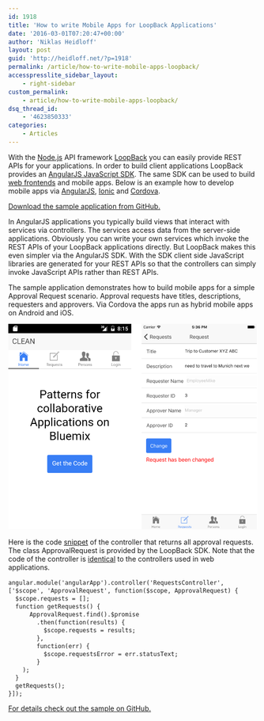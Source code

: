 ```yaml
---
id: 1918
title: 'How to write Mobile Apps for LoopBack Applications'
date: '2016-03-01T07:20:47+00:00'
author: 'Niklas Heidloff'
layout: post
guid: 'http://heidloff.net/?p=1918'
permalink: /article/how-to-write-mobile-apps-loopback/
accesspresslite_sidebar_layout:
    - right-sidebar
custom_permalink:
    - article/how-to-write-mobile-apps-loopback/
dsq_thread_id:
    - '4623850333'
categories:
    - Articles
---
```


With the [Node.js](https://nodejs.org/en/) API framework [LoopBack](http://loopback.io/) you can easily provide REST APIs for your applications. In order to build client applications LoopBack provides an [AngularJS JavaScript SDK](https://docs.strongloop.com/display/public/LB/AngularJS+JavaScript+SDK). The same SDK can be used to build [web frontends](http://heidloff.net/article/how-to-write-angularjs-loopback-applications) and mobile apps. Below is an example how to develop mobile apps via [AngularJS](https://angularjs.org/), [Ionic](http://ionicframework.com/) and [Cordova](https://cordova.apache.org/).

[Download the sample application from GitHub.](https://github.com/IBM-Bluemix/collaboration)

In AngularJS applications you typically build views that interact with services via controllers. The services access data from the server-side applications. Obviously you can write your own services which invoke the REST APIs of your LoopBack applications directly. But LoopBack makes this even simpler via the AngularJS SDK. With the SDK client side JavaScript libraries are generated for your REST APIs so that the controllers can simply invoke JavaScript APIs rather than REST APIs.

The sample application demonstrates how to build mobile apps for a simple Approval Request scenario. Approval requests have titles, descriptions, requesters and approvers. Via Cordova the apps run as hybrid mobile apps on Android and iOS.

![image](/assets/img/2016/03/loopback-mobile.png)

Here is the code [snippet](https://github.com/IBM-Bluemix/collaboration/blob/master/ionic/www/js/requests.js) of the controller that returns all approval requests. The class ApprovalRequest is provided by the LoopBack SDK. Note that the code of the controller is [identical](https://github.com/IBM-Bluemix/collaboration/blob/master/angular/app/scripts/controllers/requests.js) to the controllers used in web applications.

```
angular.module('angularApp').controller('RequestsController', ['$scope', 'ApprovalRequest', function($scope, ApprovalRequest) {
  $scope.requests = [];
  function getRequests() {
      ApprovalRequest.find().$promise
        .then(function(results) {
          $scope.requests = results;
        }, 
        function(err) {
          $scope.requestsError = err.statusText;
        }
    );
  }
  getRequests();
}]);
```

[For details check out the sample on GitHub.](https://github.com/IBM-Bluemix/collaboration/tree/master/ionic)